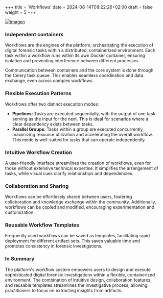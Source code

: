 +++
title = 'Workflows'
date = 2024-08-14T08:22:26+02:00
draft = false
weight = 5
+++

[![imagen](/workflow.png)](/workflow.png)

### Independent containers

Workflows are the engines of the platform, orchestrating the execution of digital forensic tasks within a distributed, containerized environment. Each task within a workflow runs within its own Docker container, ensuring isolation and preventing interference between different processes.

Communication between containers and the core system is done through the Celery task queue. This enables seamless coordination and data exchange, even across complex workflows.

### Flexible Execution Patterns

Workflows offer two distinct execution modes:

- **Pipelines:** Tasks are executed sequentially, with the output of one task serving as the input for the next. This is ideal for scenarios where a clear dependency exists between tasks.
- **Parallel Groups:** Tasks within a group are executed concurrently, maximizing resource utilization and accelerating the overall workflow. This mode is well-suited for tasks that can operate independently.

### Intuitive Workflow Creation

A user-friendly interface streamlines the creation of workflows, even for those without extensive technical expertise. It simplifies the arrangement of tasks, while visual cues clarify relationships and dependencies.

### Collaboration and Sharing

Workflows can be effortlessly shared between users, fostering collaboration and knowledge exchange within the community. Additionally, workflows can be copied and modified, encouraging experimentation and customization.

### Reusable Workflow Templates

Frequently used workflows can be saved as templates, facilitating rapid deployment for different artifact sets. This saves valuable time and promotes consistency in forensic investigations.

### In Summary

The platform's workflow system empowers users to design and execute sophisticated digital forensic investigations within a flexible, containerized environment. The combination of intuitive design, collaboration features, and reusable templates streamlines the investigative process, allowing practitioners to focus on extracting insights from artifacts.
